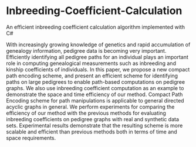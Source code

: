 Inbreeding-Coefficient-Calculation
==================================

An efficient inbreeding coefficient calculation algorithm implemented with C#

With increasingly growing knowledge of genetics and rapid accumulation of genealogy information, 
pedigree data is becoming very important. Efficiently identifying all pedigree paths for an individual 
plays an important role in computing genealogical measurements such as inbreeding 
and kinship coefficients of individuals. In this paper, we propose a new compact path encoding scheme, 
and present an efficient scheme for identifying paths on large pedigrees to enable path-based computations 
on pedigree graphs. We also use inbreeding coefficient computation as an example to demonstrate the space 
and time efficiency of our method. Compact Path Encoding scheme for path manipulations is applicable 
to general directed acyclic graphs in general. We perform experiments for comparing the efficiency 
of our method with the previous methods for evaluating inbreeding coefficients on pedigree graphs 
with real and synthetic data sets. Experimental results demonstrate that the resulting scheme is more 
scalable and efficient than previous methods both in terms of time and space requirements.

